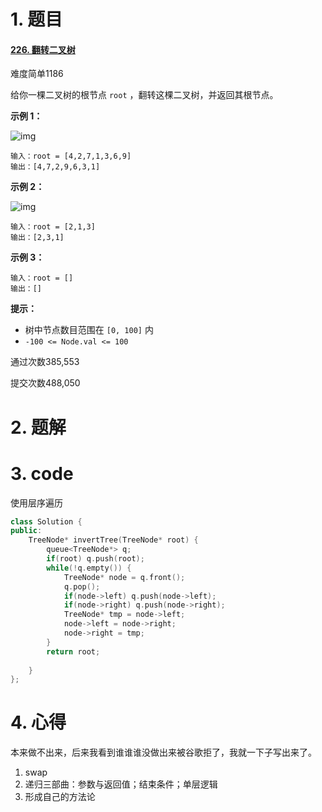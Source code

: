 # 1. 题目

#### [226. 翻转二叉树](https://leetcode-cn.com/problems/invert-binary-tree/)

难度简单1186

给你一棵二叉树的根节点 `root` ，翻转这棵二叉树，并返回其根节点。

 

**示例 1：**

![img](https://assets.leetcode.com/uploads/2021/03/14/invert1-tree.jpg)

```
输入：root = [4,2,7,1,3,6,9]
输出：[4,7,2,9,6,3,1]
```

**示例 2：**

![img](https://assets.leetcode.com/uploads/2021/03/14/invert2-tree.jpg)

```
输入：root = [2,1,3]
输出：[2,3,1]
```

**示例 3：**

```
输入：root = []
输出：[]
```

 

**提示：**

- 树中节点数目范围在 `[0, 100]` 内
- `-100 <= Node.val <= 100`

通过次数385,553

提交次数488,050

# 2. 题解
# 3. code

使用层序遍历

```c++
class Solution {
public:
    TreeNode* invertTree(TreeNode* root) {
        queue<TreeNode*> q;
        if(root) q.push(root);
        while(!q.empty()) {
            TreeNode* node = q.front();
            q.pop();
            if(node->left) q.push(node->left);
            if(node->right) q.push(node->right);
            TreeNode* tmp = node->left;
            node->left = node->right;
            node->right = tmp;
        }
        return root;
            
    }
};
```
# 4. 心得

本来做不出来，后来我看到谁谁谁没做出来被谷歌拒了，我就一下子写出来了。

1. swap
2. 递归三部曲：参数与返回值；结束条件；单层逻辑
3. 形成自己的方法论
